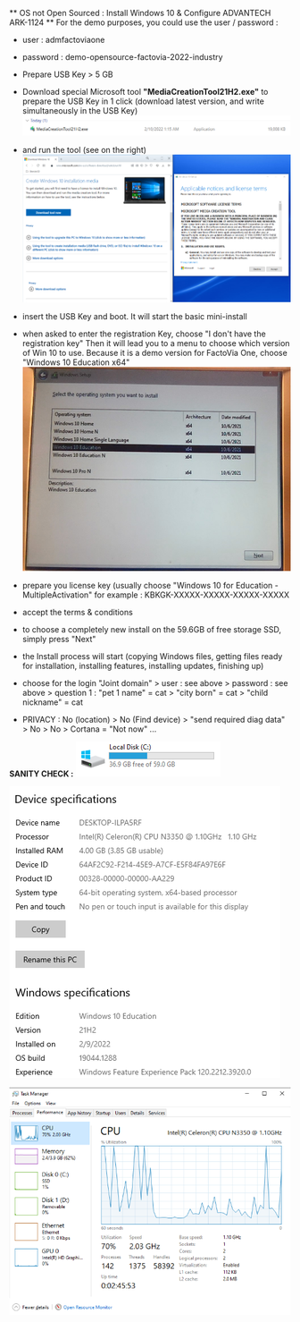 ** OS not Open Sourced : Install Windows 10 & Configure ADVANTECH ARK-1124 **
For the demo purposes, you could use the user / password : 
* user : admfactoviaone
* password : demo-opensource-factovia-2022-industry

* Prepare USB Key > 5 GB
* Download special Microsoft tool **"MediaCreationTool21H2.exe"** to prepare the USB Key in 1 click (download latest version, and write simultaneously in the USB Key)
![image.png](./Resource-Images/image-f24ca31c-dc23-4572-bb02-67fa1364334f.png)
* and run the tool (see on the right)
![image.png](./Resource-Images/image-ebb193c0-a694-4cb9-93db-4d544daf0cfe.png)

* insert the USB Key and boot. It will start the basic mini-install
* when asked to enter the registration Key, choose "I don't have the registration key"
  Then it will lead you to a menu to choose which version of Win 10 to use. 
  Because it is a demo version for FactoVia One, choose "Windows 10 Education x64"
![image.png](./Resource-Images/image-b00827f9-fdb5-4b7e-be90-25e1eb2b4610.png)
* prepare you license key (usually choose "Windows 10 for Education - MultipleActivation"
  for example : KBKGK-XXXXX-XXXXX-XXXXX-XXXXX
* accept the terms & conditions
* to choose a completely new install on the 59.6GB of free storage SSD, simply press "Next"
* the Install process will start (copying Windows files, getting files ready for installation, installing features, installing updates, finishing up)

* choose for the login "Joint domain" > user : see above > password : see above  > question 1 : "pet 1 name" = cat > "city born" = cat > "child nickname" = cat
* PRIVACY : No (location) > No (Find device) > "send required diag data" > No > No > Cortana = "Not now" ...



 **SANITY CHECK :**
![image.png](./Resource-Images/image-695686f8-d1b4-44ef-8738-5259f341b231.png)

![image.png](./Resource-Images/image-d0357ecd-1276-43dc-93ca-182850051c1c.png)

![image.png](./Resource-Images/image-ebd9c012-5b7a-4d2b-81e5-6d9402a1f594.png)



